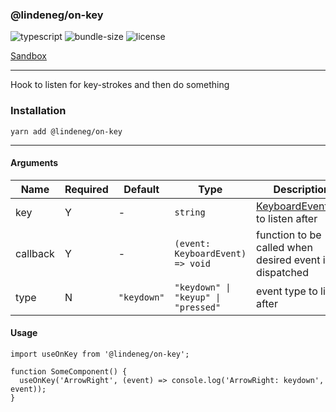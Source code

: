 ### @lindeneg/on-key

![typescript](https://badgen.net/badge/icon/typescript?icon=typescript&label) ![bundle-size](https://badgen.net/bundlephobia/min/@lindeneg/on-key) ![license](https://badgen.net/npm/license/@lindeneg/on-key)

[Sandbox](https://codesandbox.io/s/lindeneg-on-key-m99cq)

---

Hook to listen for key-strokes and then do something

### Installation

`yarn add @lindeneg/on-key`

---

#### Arguments

| Name     | Required | Default     | Type                                | Description                                                                                                        |
| -------- | -------- | ----------- | ----------------------------------- | ------------------------------------------------------------------------------------------------------------------ |
| key      | Y        | -           | `string`                            | [KeyboardEvent.key](https://developer.mozilla.org/en-US/docs/Web/API/KeyboardEvent/key/Key_Values) to listen after |
| callback | Y        | -           | `(event: KeyboardEvent) => void`    | function to be called when desired event is dispatched                                                             |
| type     | N        | `"keydown"` | `"keydown" \| "keyup" \| "pressed"` | event type to listen after                                                                                         |

#### Usage

```tsx
import useOnKey from '@lindeneg/on-key';

function SomeComponent() {
  useOnKey('ArrowRight', (event) => console.log('ArrowRight: keydown', event));
}
```

